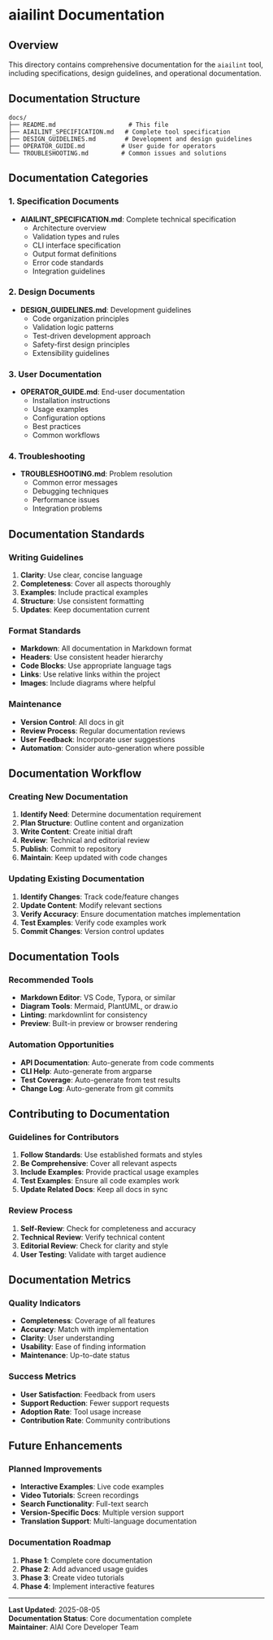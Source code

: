 # aiailint Documentation

## Overview

This directory contains comprehensive documentation for the `aiailint` tool, including specifications, design guidelines, and operational documentation.

## Documentation Structure

```
docs/
├── README.md                    # This file
├── AIAILINT_SPECIFICATION.md   # Complete tool specification
├── DESIGN_GUIDELINES.md        # Development and design guidelines
├── OPERATOR_GUIDE.md          # User guide for operators
└── TROUBLESHOOTING.md         # Common issues and solutions
```

## Documentation Categories

### 1. **Specification Documents**
- **AIAILINT_SPECIFICATION.md**: Complete technical specification
  - Architecture overview
  - Validation types and rules
  - CLI interface specification
  - Output format definitions
  - Error code standards
  - Integration guidelines

### 2. **Design Documents**
- **DESIGN_GUIDELINES.md**: Development guidelines
  - Code organization principles
  - Validation logic patterns
  - Test-driven development approach
  - Safety-first design principles
  - Extensibility guidelines

### 3. **User Documentation**
- **OPERATOR_GUIDE.md**: End-user documentation
  - Installation instructions
  - Usage examples
  - Configuration options
  - Best practices
  - Common workflows

### 4. **Troubleshooting**
- **TROUBLESHOOTING.md**: Problem resolution
  - Common error messages
  - Debugging techniques
  - Performance issues
  - Integration problems

## Documentation Standards

### Writing Guidelines
1. **Clarity**: Use clear, concise language
2. **Completeness**: Cover all aspects thoroughly
3. **Examples**: Include practical examples
4. **Structure**: Use consistent formatting
5. **Updates**: Keep documentation current

### Format Standards
- **Markdown**: All documentation in Markdown format
- **Headers**: Use consistent header hierarchy
- **Code Blocks**: Use appropriate language tags
- **Links**: Use relative links within the project
- **Images**: Include diagrams where helpful

### Maintenance
- **Version Control**: All docs in git
- **Review Process**: Regular documentation reviews
- **User Feedback**: Incorporate user suggestions
- **Automation**: Consider auto-generation where possible

## Documentation Workflow

### Creating New Documentation
1. **Identify Need**: Determine documentation requirement
2. **Plan Structure**: Outline content and organization
3. **Write Content**: Create initial draft
4. **Review**: Technical and editorial review
5. **Publish**: Commit to repository
6. **Maintain**: Keep updated with code changes

### Updating Existing Documentation
1. **Identify Changes**: Track code/feature changes
2. **Update Content**: Modify relevant sections
3. **Verify Accuracy**: Ensure documentation matches implementation
4. **Test Examples**: Verify code examples work
5. **Commit Changes**: Version control updates

## Documentation Tools

### Recommended Tools
- **Markdown Editor**: VS Code, Typora, or similar
- **Diagram Tools**: Mermaid, PlantUML, or draw.io
- **Linting**: markdownlint for consistency
- **Preview**: Built-in preview or browser rendering

### Automation Opportunities
- **API Documentation**: Auto-generate from code comments
- **CLI Help**: Auto-generate from argparse
- **Test Coverage**: Auto-generate from test results
- **Change Log**: Auto-generate from git commits

## Contributing to Documentation

### Guidelines for Contributors
1. **Follow Standards**: Use established formats and styles
2. **Be Comprehensive**: Cover all relevant aspects
3. **Include Examples**: Provide practical usage examples
4. **Test Examples**: Ensure all code examples work
5. **Update Related Docs**: Keep all docs in sync

### Review Process
1. **Self-Review**: Check for completeness and accuracy
2. **Technical Review**: Verify technical content
3. **Editorial Review**: Check for clarity and style
4. **User Testing**: Validate with target audience

## Documentation Metrics

### Quality Indicators
- **Completeness**: Coverage of all features
- **Accuracy**: Match with implementation
- **Clarity**: User understanding
- **Usability**: Ease of finding information
- **Maintenance**: Up-to-date status

### Success Metrics
- **User Satisfaction**: Feedback from users
- **Support Reduction**: Fewer support requests
- **Adoption Rate**: Tool usage increase
- **Contribution Rate**: Community contributions

## Future Enhancements

### Planned Improvements
- **Interactive Examples**: Live code examples
- **Video Tutorials**: Screen recordings
- **Search Functionality**: Full-text search
- **Version-Specific Docs**: Multiple version support
- **Translation Support**: Multi-language documentation

### Documentation Roadmap
1. **Phase 1**: Complete core documentation
2. **Phase 2**: Add advanced usage guides
3. **Phase 3**: Create video tutorials
4. **Phase 4**: Implement interactive features

---

**Last Updated**: 2025-08-05  
**Documentation Status**: Core documentation complete  
**Maintainer**: AIAI Core Developer Team 